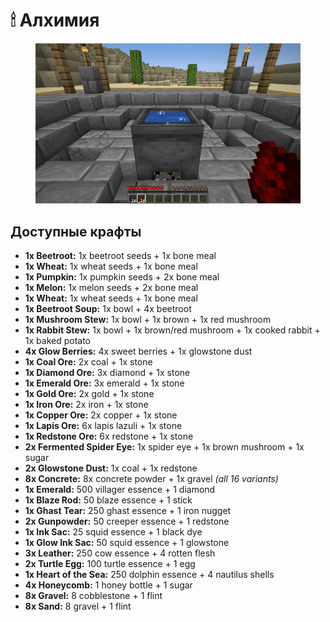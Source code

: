 # 🕯 Алхимия

<figure><img src="../.gitbook/assets/6d940093a75b7b065b3569e2c62143b72ecbf11d (1).gif" alt=""><figcaption></figcaption></figure>

## Доступные крафты

* **1x Beetroot:** 1x beetroot seeds + 1x bone meal
* **1x Wheat:** 1x wheat seeds + 1x bone meal
* **1x Pumpkin:** 1x pumpkin seeds + 2x bone meal
* **1x Melon:** 1x melon seeds + 2x bone meal
* **1x Wheat:** 1x wheat seeds + 1x bone meal
* **1x Beetroot Soup:** 1x bowl + 4x beetroot
* **1x Mushroom Stew:** 1x bowl + 1x brown + 1x red mushroom
* **1x Rabbit Stew:** 1x bowl + 1x brown/red mushroom + 1x cooked rabbit + 1x baked potato
* **4x Glow Berries:** 4x sweet berries + 1x glowstone dust
* **1x Coal Ore:** 2x coal + 1x stone
* **1x Diamond Ore:** 3x diamond + 1x stone
* **1x Emerald Ore:** 3x emerald + 1x stone
* **1x Gold Ore:** 2x gold + 1x stone
* **1x Iron Ore:** 2x iron + 1x stone
* **1x Copper Ore:** 2x copper + 1x stone
* **1x Lapis Ore:** 6x lapis lazuli + 1x stone
* **1x Redstone Ore:** 6x redstone + 1x stone
* **2x Fermented Spider Eye:** 1x spider eye + 1x brown mushroom + 1x sugar
* **2x Glowstone Dust:** 1x coal + 1x redstone
* **8x Concrete:** 8x concrete powder + 1x gravel _(all 16 variants)_
* **1x Emerald:** 500 villager essence + 1 diamond
* **1x Blaze Rod:** 50 blaze essence + 1 stick
* **1x Ghast Tear:** 250 ghast essence + 1 iron nugget
* **2x Gunpowder:** 50 creeper essence + 1 redstone
* **1x Ink Sac:** 25 squid essence + 1 black dye
* **1x Glow Ink Sac:** 50 squid essence + 1 glowstone
* **3x Leather:** 250 cow essence + 4 rotten flesh
* **2x Turtle Egg:** 100 turtle essence + 1 egg
* **1x Heart of the Sea:** 250 dolphin essence + 4 nautilus shells
* **4x Honeycomb:** 1 honey bottle + 1 sugar
* **8x Gravel:** 8 cobblestone + 1 flint
* **8x Sand:** 8 gravel + 1 flint
